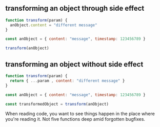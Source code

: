 ## transforming an object through side effect 

```js
function transform(param) {
  anObject.content = "different message"
}

const anObject = { content: "message", timestamp: 123456789 }

transform(anObject)
```

## transforming an object without side effect

```js
function transform(param) {
  return { ...param , content: "different message" }
}

const anObject = { content: "message", timestamp: 123456789 }

const transformedObject = transform(anObject)
```

When reading code, you want to see things happen in the place where you're reading it. Not five functions deep amid forgotten bugfixes. 